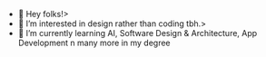- 👋 Hey folks!>
- 👀 I’m interested in design rather than coding tbh.>
- 🌱 I’m currently learning AI, Software Design & Architecture, App Development n many more in my degree

<!---
faiqhdr/faiqhdr is a ✨ special ✨ repository because its `README.md` (this file) appears on your GitHub profile.
You can click the Preview link to take a look at your changes.
--->
